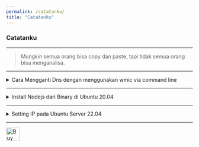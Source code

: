```yaml
---
permalink: /catatanku/
title: "Catatanku"
---
```


### Catatanku

* * *

> Mungkin semua orang bisa copy dan paste, tapi tidak semua orang bisa menganalisa.


* * *

<details><summary>Cara Mengganti Dns dengan menggunakan wmic via command line</summary><br>
   <li><data value="1">wmic nicconfig where (IPEnabled=TRUE) call SetDNSServerSearchOrder ()</data></li>
   <li><data value="2">wmic nicconfig where (IPEnabled=TRUE) call SetDNSServerSearchOrder ("8.8.8.8", "8.8.4.4")</data></li>
</details>

* * *

<details><summary>Install Nodejs dari Binary di Ubuntu 20.04</summary><br>
   Node 18.x
   <li>curl -fsSL https://deb.nodesource.com/setup_18.x | sudo -E bash - </li>
   <li>sudo apt-get install -y nodejs </li>
   <br>
   Node 17.x
   <li>curl -fsSL https://deb.nodesource.com/setup_17.x | sudo -E bash - </li>
   <li>sudo apt-get install -y nodejs </li>
   <br>
   Node 16.x
   <li>curl -fsSL https://deb.nodesource.com/setup_16.x | sudo -E bash - </li>
   <li>sudo apt-get install -y nodejs </li>
   <br>
   versi LTS
   <li>curl -fsSL https://deb.nodesource.com/setup_lts.x | sudo -E bash - </li>
   <li>sudo apt-get install -y nodejs </li>
   <br>
   versi Terbaru
   <li>curl -fsSL https://deb.nodesource.com/setup_current.x | sudo -E bash - </li>
   <li>sudo apt-get install -y nodejs </li>
</details>

* * *

<details><summary>Setting IP pada Ubuntu Server 22.04</summary><br>
   <li>ip link</li>
   <li>cd /etc/netplan</li>
   <li>sudo nano /etc/netplan/installer-config.yaml</li>
   <li>edit file yaml seperti contoh di bawah ini, untuk addresss dan gateway sesuaikan dengan jaringan anda</li>
   
   ```
   network:
   version: 2
   renderer: networkd
   ethernets:
    enp5s0:
       dhcp4: no
       addresses:
         - "172.11.11.15/24"
       gateway4: "192.168.75.254"
       nameservers:
           addresses: [1.1.1.1,8.8.8.8]
   ```
   
   <li>sudo netplan apply</li>
   <li>selesai, setelah itu cek ping ke gateway atau ip Lokal</li>
</details>

* * *

<a href='https://ko-fi.com/M4M3AGKQC' target='_blank'><img height='36' style='border:0px;height:36px;' src='https://cdn.ko-fi.com/cdn/kofi1.png?v=3' border='0' alt='Buy Me a Coffee at ko-fi.com' /></a>

